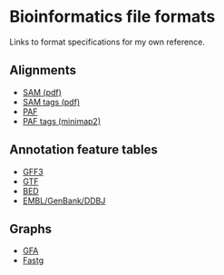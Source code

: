 Bioinformatics file formats
===========================

Links to format specifications for my own reference.

Alignments
----------

 * [SAM (pdf)](https://raw.githubusercontent.com/samtools/hts-specs/master/SAMv1.pdf)
 * [SAM tags (pdf)](https://raw.githubusercontent.com/samtools/hts-specs/master/SAMtags.pdf)
 * [PAF](https://github.com/lh3/miniasm/blob/master/PAF.md)
 * [PAF tags (minimap2)](https://lh3.github.io/minimap2/minimap2.html#10)


Annotation feature tables
-------------------------

 * [GFF3](https://github.com/The-Sequence-Ontology/Specifications/blob/master/gff3.md)
 * [GTF](https://mblab.wustl.edu/GTF22.html)
 * [BED](http://genome.ucsc.edu/FAQ/FAQformat#format1)
 * [EMBL/GenBank/DDBJ](https://www.insdc.org/files/feature_table.html)


Graphs
------

 * [GFA](http://gfa-spec.github.io/GFA-spec/)
 * [Fastg](http://fastg.sourceforge.net/)
